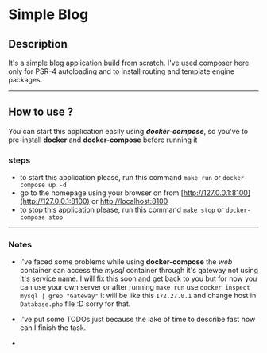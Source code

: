 # Simple Blog

## Description
It's a simple blog application build from scratch.
I've used composer here only for PSR-4 autoloading and to install routing and template engine packages.
********************************************************************************
## How to use ? 
You can start this application easily using **_docker-compose_**, so you've to pre-install **docker** and **docker-compose** before running it
### steps
- to start this application please, run this command `make run` or `docker-compose up -d`
- go to the homepage using your browser on from [http://127.0.0.1:8100](http://127.0.0.1:8100) or [http://localhost:8100](http://localhost:8100)
- to stop this application please, run this command `make stop` or `docker-compose stop`
********************************************************************************
### Notes
- I've faced some problems while using **docker-compose** the _web_ container can access the _mysql_ container through it's gateway not using it's service name. I will fix this soon and get back to you
  but for now you can use your own server or after running `make run`
  use `docker inspect mysql | grep "Gateway"` it will be like this `172.27.0.1`
  and change host in `Database.php` file :D sorry for that.
  
- I've put some TODOs just because the lake of time to describe fast how can I finish the task.
- 